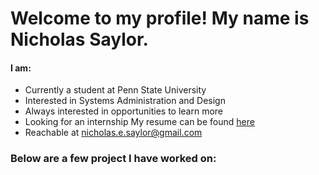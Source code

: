 # Welcome to my profile! My name is Nicholas Saylor.
#### I am:
- Currently a student at Penn State University
- Interested in Systems Administration and Design
- Always interested in opportunities to learn more
- Looking for an internship My resume can be found [here](https://github.com/nicholassaylor/nicholassaylor/blob/main/Nicholas%20Saylor%20-%20Resume.docx?raw=true)
- Reachable at nicholas.e.saylor@gmail.com


### Below are a few project I have worked on:
